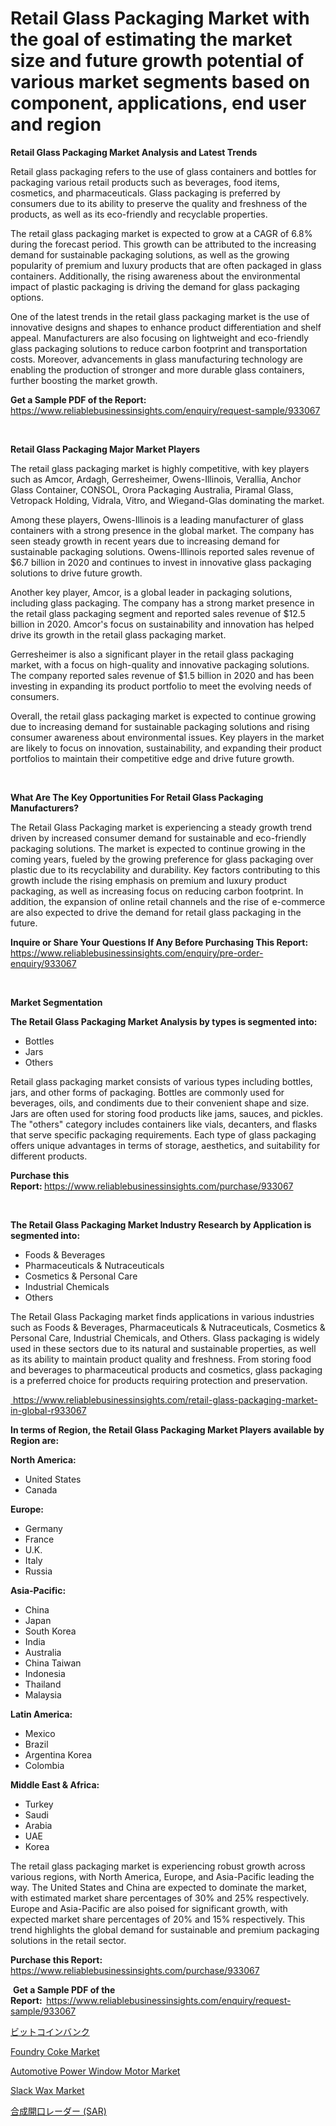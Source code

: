 <p><h1>Retail Glass Packaging Market with the goal of estimating the market size and future growth potential of various market segments based on component, applications, end user and region</h1></p><p><strong>Retail Glass Packaging Market Analysis and Latest Trends</strong></p>
<p><p>Retail glass packaging refers to the use of glass containers and bottles for packaging various retail products such as beverages, food items, cosmetics, and pharmaceuticals. Glass packaging is preferred by consumers due to its ability to preserve the quality and freshness of the products, as well as its eco-friendly and recyclable properties.</p><p>The retail glass packaging market is expected to grow at a CAGR of 6.8% during the forecast period. This growth can be attributed to the increasing demand for sustainable packaging solutions, as well as the growing popularity of premium and luxury products that are often packaged in glass containers. Additionally, the rising awareness about the environmental impact of plastic packaging is driving the demand for glass packaging options.</p><p>One of the latest trends in the retail glass packaging market is the use of innovative designs and shapes to enhance product differentiation and shelf appeal. Manufacturers are also focusing on lightweight and eco-friendly glass packaging solutions to reduce carbon footprint and transportation costs. Moreover, advancements in glass manufacturing technology are enabling the production of stronger and more durable glass containers, further boosting the market growth.</p></p>
<p><strong>Get a Sample PDF of the Report:&nbsp;</strong> <a href="https://www.reliablebusinessinsights.com/enquiry/request-sample/933067">https://www.reliablebusinessinsights.com/enquiry/request-sample/933067</a></p>
<p>&nbsp;</p>
<p><strong>Retail Glass Packaging Major Market Players</strong></p>
<p><p>The retail glass packaging market is highly competitive, with key players such as Amcor, Ardagh, Gerresheimer, Owens-Illinois, Verallia, Anchor Glass Container, CONSOL, Orora Packaging Australia, Piramal Glass, Vetropack Holding, Vidrala, Vitro, and Wiegand-Glas dominating the market.</p><p>Among these players, Owens-Illinois is a leading manufacturer of glass containers with a strong presence in the global market. The company has seen steady growth in recent years due to increasing demand for sustainable packaging solutions. Owens-Illinois reported sales revenue of $6.7 billion in 2020 and continues to invest in innovative glass packaging solutions to drive future growth.</p><p>Another key player, Amcor, is a global leader in packaging solutions, including glass packaging. The company has a strong market presence in the retail glass packaging segment and reported sales revenue of $12.5 billion in 2020. Amcor's focus on sustainability and innovation has helped drive its growth in the retail glass packaging market.</p><p>Gerresheimer is also a significant player in the retail glass packaging market, with a focus on high-quality and innovative packaging solutions. The company reported sales revenue of $1.5 billion in 2020 and has been investing in expanding its product portfolio to meet the evolving needs of consumers.</p><p>Overall, the retail glass packaging market is expected to continue growing due to increasing demand for sustainable packaging solutions and rising consumer awareness about environmental issues. Key players in the market are likely to focus on innovation, sustainability, and expanding their product portfolios to maintain their competitive edge and drive future growth.</p></p>
<p>&nbsp;</p>
<p><strong>What Are The Key Opportunities For Retail Glass Packaging Manufacturers?</strong></p>
<p><p>The Retail Glass Packaging market is experiencing a steady growth trend driven by increased consumer demand for sustainable and eco-friendly packaging solutions. The market is expected to continue growing in the coming years, fueled by the growing preference for glass packaging over plastic due to its recyclability and durability. Key factors contributing to this growth include the rising emphasis on premium and luxury product packaging, as well as increasing focus on reducing carbon footprint. In addition, the expansion of online retail channels and the rise of e-commerce are also expected to drive the demand for retail glass packaging in the future.</p></p>
<p><strong>Inquire or Share Your Questions If Any Before Purchasing This Report:</strong> <a href="https://www.reliablebusinessinsights.com/enquiry/pre-order-enquiry/933067">https://www.reliablebusinessinsights.com/enquiry/pre-order-enquiry/933067</a></p>
<p>&nbsp;</p>
<p><strong>Market Segmentation</strong></p>
<p><strong>The Retail Glass Packaging Market Analysis by types is segmented into:</strong></p>
<p><ul><li>Bottles</li><li>Jars</li><li>Others</li></ul></p>
<p><p>Retail glass packaging market consists of various types including bottles, jars, and other forms of packaging. Bottles are commonly used for beverages, oils, and condiments due to their convenient shape and size. Jars are often used for storing food products like jams, sauces, and pickles. The "others" category includes containers like vials, decanters, and flasks that serve specific packaging requirements. Each type of glass packaging offers unique advantages in terms of storage, aesthetics, and suitability for different products.</p></p>
<p><strong>Purchase this Report:&nbsp;</strong><a href="https://www.reliablebusinessinsights.com/purchase/933067">https://www.reliablebusinessinsights.com/purchase/933067</a></p>
<p>&nbsp;</p>
<p><strong>The Retail Glass Packaging Market Industry Research by Application is segmented into:</strong></p>
<p><ul><li>Foods & Beverages</li><li>Pharmaceuticals & Nutraceuticals</li><li>Cosmetics & Personal Care</li><li>Industrial Chemicals</li><li>Others</li></ul></p>
<p><p>The Retail Glass Packaging market finds applications in various industries such as Foods & Beverages, Pharmaceuticals & Nutraceuticals, Cosmetics & Personal Care, Industrial Chemicals, and Others. Glass packaging is widely used in these sectors due to its natural and sustainable properties, as well as its ability to maintain product quality and freshness. From storing food and beverages to pharmaceutical products and cosmetics, glass packaging is a preferred choice for products requiring protection and preservation.</p></p>
<p><a href="https://www.reliablebusinessinsights.com/retail-glass-packaging-market-in-global-r933067">&nbsp;https://www.reliablebusinessinsights.com/retail-glass-packaging-market-in-global-r933067</a></p>
<p><strong>In terms of Region, the Retail Glass Packaging Market Players available by Region are:</strong></p>
<p>
    <p> <strong> North America: </strong>
        <ul>
            <li>United States</li>
            <li>Canada</li>
        </ul>
        </p> 
    <p> <strong> Europe: </strong>
        <ul>
            <li>Germany</li>
            <li>France</li>
            <li>U.K.</li>
            <li>Italy</li>
            <li>Russia</li>
        </ul>
        </p> 
    <p> <strong> Asia-Pacific: </strong>
        <ul>
            <li>China</li>
            <li>Japan</li>
            <li>South Korea</li>
            <li>India</li>
            <li>Australia</li>
            <li>China Taiwan</li>
            <li>Indonesia</li>
            <li>Thailand</li>
            <li>Malaysia</li>
        </ul>
        </p> 
    <p> <strong> Latin America: </strong>
        <ul>
            <li>Mexico</li>
            <li>Brazil</li>
            <li>Argentina Korea</li>
            <li>Colombia</li>
        </ul>
        </p> 
    <p> <strong> Middle East & Africa: </strong>
        <ul>
            <li>Turkey</li>
            <li>Saudi</li>
            <li>Arabia</li>
            <li>UAE</li>
            <li>Korea</li>
        </ul>
    </p>
    </p>
<p><p>The retail glass packaging market is experiencing robust growth across various regions, with North America, Europe, and Asia-Pacific leading the way. The United States and China are expected to dominate the market, with estimated market share percentages of 30% and 25% respectively. Europe and Asia-Pacific are also poised for significant growth, with expected market share percentages of 20% and 15% respectively. This trend highlights the global demand for sustainable and premium packaging solutions in the retail sector.</p></p>
<p><strong>Purchase this Report: </strong><a href="https://www.reliablebusinessinsights.com/purchase/933067">https://www.reliablebusinessinsights.com/purchase/933067</a></p>
<p>&nbsp;<strong>Get a Sample PDF of the Report:&nbsp;&nbsp;</strong><a href="https://www.reliablebusinessinsights.com/enquiry/request-sample/933067">https://www.reliablebusinessinsights.com/enquiry/request-sample/933067</a></p>
<p><strong></strong></p>
<p><p><a href="https://medium.com/@sheilabruen2023/%E3%83%93%E3%83%83%E3%83%88%E3%82%B3%E3%82%A4%E3%83%B3%E9%8A%80%E8%A1%8C%E5%B8%82%E5%A0%B4%E3%81%AE%E5%BF%85%E9%A0%88%E4%BA%8B%E9%A0%85-%E4%B8%BB%E8%A6%81%E5%B8%82%E5%A0%B4%E3%83%97%E3%83%AC%E3%83%BC%E3%83%A4%E3%83%BC-%E9%9C%80%E8%A6%81%E3%83%89%E3%83%A9%E3%82%A4%E3%83%90%E3%83%BC-%E3%81%8A%E3%82%88%E3%81%B32024%E5%B9%B4%E3%81%8B%E3%82%892031%E5%B9%B4%E3%81%BE%E3%81%A7%E3%81%AEroi%E3%83%9D%E3%83%86%E3%83%B3%E3%82%B7%E3%83%A3%E3%83%AB%E3%81%AE%E4%BA%88%E6%B8%AC-aad1ebcfcae5">ビットコインバンク</a></p><p><a href="https://medium.com/@rontaybrewer02024/foundry-coke-market-size-growth-and-industry-analysis-by-market-segmentation-and-regional-989c13857c83">Foundry Coke Market</a></p><p><a href="https://medium.com/@rontaybrewer02024/global-automotive-power-window-motor-market-sector-2024-2031-market-metrics-and-market-a9e7d853f842">Automotive Power Window Motor Market</a></p><p><a href="https://medium.com/@rontaybrewer02024/slack-wax-market-overview-regional-outlook-and-competitive-strategies-on-slack-wax-market-9ab889726749">Slack Wax Market</a></p><p><a href="https://medium.com/@qarpaiop35/%E5%90%88%E6%88%90%E9%96%8B%E5%8F%A3%E3%83%AC%E3%83%BC%E3%83%80%E3%83%BC-sar-%E5%B8%82%E5%A0%B4%E3%81%AE%E3%83%9E%E3%83%83%E3%83%94%E3%83%B3%E3%82%B0-%E3%83%88%E3%83%AC%E3%83%B3%E3%83%89-%E8%AA%B2%E9%A1%8C-%E3%81%8A%E3%82%88%E3%81%B3%E3%83%96%E3%83%AC%E3%83%BC%E3%82%AF%E3%82%B9%E3%83%AB%E3%83%BC-2024%E5%B9%B4-2031%E5%B9%B4-77a5ce72f5d5">合成開口レーダー (SAR)</a></p></p>